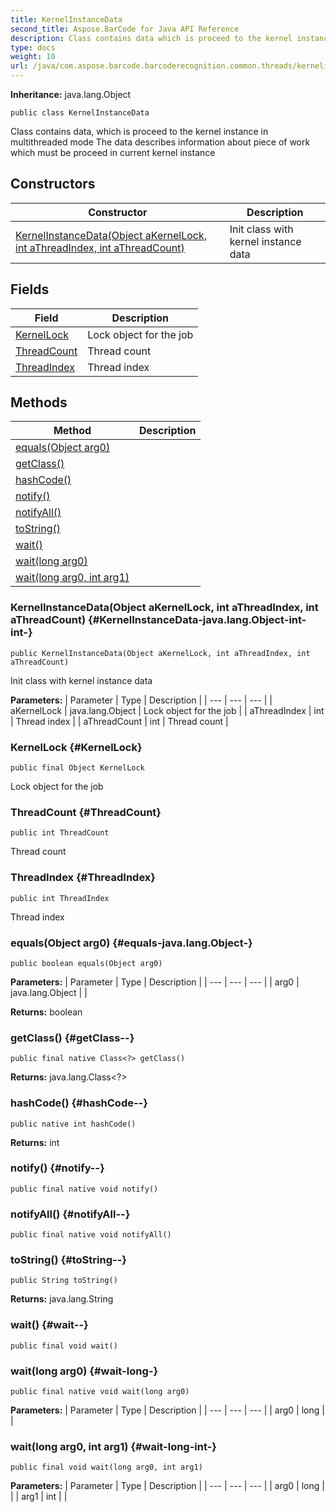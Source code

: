 ```yaml
---
title: KernelInstanceData
second_title: Aspose.BarCode for Java API Reference
description: Class contains data which is proceed to the kernel instance in multithreaded mode The data describes information about piece of work which must be proceed in current kernel instance
type: docs
weight: 10
url: /java/com.aspose.barcode.barcoderecognition.common.threads/kernelinstancedata/
---
```

**Inheritance:**
java.lang.Object
```
public class KernelInstanceData
```

Class contains data, which is proceed to the kernel instance in multithreaded mode The data describes information about piece of work which must be proceed in current kernel instance
## Constructors

| Constructor | Description |
| --- | --- |
| [KernelInstanceData(Object aKernelLock, int aThreadIndex, int aThreadCount)](#KernelInstanceData-java.lang.Object-int-int-) | Init class with kernel instance data |
## Fields

| Field | Description |
| --- | --- |
| [KernelLock](#KernelLock) | Lock object for the job |
| [ThreadCount](#ThreadCount) | Thread count |
| [ThreadIndex](#ThreadIndex) | Thread index |
## Methods

| Method | Description |
| --- | --- |
| [equals(Object arg0)](#equals-java.lang.Object-) |  |
| [getClass()](#getClass--) |  |
| [hashCode()](#hashCode--) |  |
| [notify()](#notify--) |  |
| [notifyAll()](#notifyAll--) |  |
| [toString()](#toString--) |  |
| [wait()](#wait--) |  |
| [wait(long arg0)](#wait-long-) |  |
| [wait(long arg0, int arg1)](#wait-long-int-) |  |
### KernelInstanceData(Object aKernelLock, int aThreadIndex, int aThreadCount) {#KernelInstanceData-java.lang.Object-int-int-}
```
public KernelInstanceData(Object aKernelLock, int aThreadIndex, int aThreadCount)
```


Init class with kernel instance data

**Parameters:**
| Parameter | Type | Description |
| --- | --- | --- |
| aKernelLock | java.lang.Object | Lock object for the job |
| aThreadIndex | int | Thread index |
| aThreadCount | int | Thread count |

### KernelLock {#KernelLock}
```
public final Object KernelLock
```


Lock object for the job

### ThreadCount {#ThreadCount}
```
public int ThreadCount
```


Thread count

### ThreadIndex {#ThreadIndex}
```
public int ThreadIndex
```


Thread index

### equals(Object arg0) {#equals-java.lang.Object-}
```
public boolean equals(Object arg0)
```




**Parameters:**
| Parameter | Type | Description |
| --- | --- | --- |
| arg0 | java.lang.Object |  |

**Returns:**
boolean
### getClass() {#getClass--}
```
public final native Class<?> getClass()
```




**Returns:**
java.lang.Class<?>
### hashCode() {#hashCode--}
```
public native int hashCode()
```




**Returns:**
int
### notify() {#notify--}
```
public final native void notify()
```




### notifyAll() {#notifyAll--}
```
public final native void notifyAll()
```




### toString() {#toString--}
```
public String toString()
```




**Returns:**
java.lang.String
### wait() {#wait--}
```
public final void wait()
```




### wait(long arg0) {#wait-long-}
```
public final native void wait(long arg0)
```




**Parameters:**
| Parameter | Type | Description |
| --- | --- | --- |
| arg0 | long |  |

### wait(long arg0, int arg1) {#wait-long-int-}
```
public final void wait(long arg0, int arg1)
```




**Parameters:**
| Parameter | Type | Description |
| --- | --- | --- |
| arg0 | long |  |
| arg1 | int |  |

